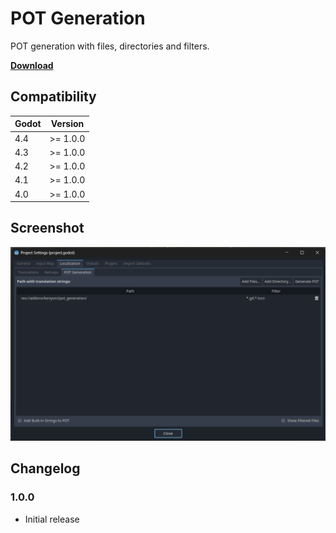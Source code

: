 # POT Generation

POT generation with files, directories and filters.

[**Download**](https://github.com/kenyoni-software/godot-addons/releases)

## Compatibility

| Godot | Version  |
|-------|----------|
| 4.4   | >= 1.0.0 |
| 4.3   | >= 1.0.0 |
| 4.2   | >= 1.0.0 |
| 4.1   | >= 1.0.0 |
| 4.0   | >= 1.0.0 |

## Screenshot

![POT generation screenshot](pot_generation/pot_generation.png "POT Generation")

## Changelog

### 1.0.0

- Initial release
